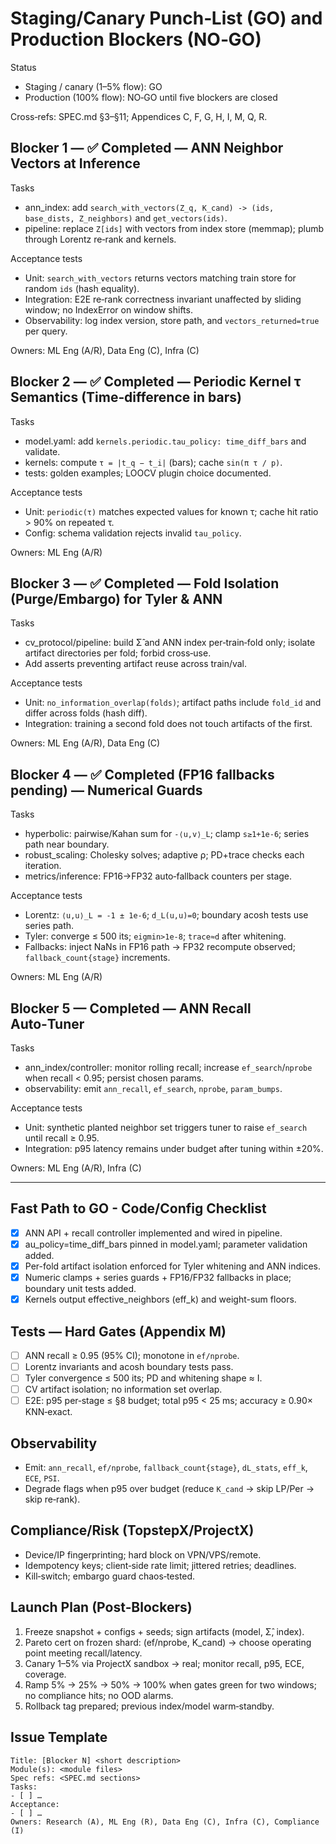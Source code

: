 # Staging/Canary Punch‑List (GO) and Production Blockers (NO‑GO)

Status
- Staging / canary (1–5% flow): GO
- Production (100% flow): NO‑GO until five blockers are closed

Cross‑refs: SPEC.md §3–§11; Appendices C, F, G, H, I, M, Q, R.

## Blocker 1 — ✅ Completed — ANN Neighbor Vectors at Inference

Tasks
- ann_index: add `search_with_vectors(Z_q, K_cand) -> (ids, base_dists, Z_neighbors)` and `get_vectors(ids)`.
- pipeline: replace `Z[ids]` with vectors from index store (memmap); plumb through Lorentz re‑rank and kernels.

Acceptance tests
- Unit: `search_with_vectors` returns vectors matching train store for random `ids` (hash equality).
- Integration: E2E re‑rank correctness invariant unaffected by sliding window; no IndexError on window shifts.
- Observability: log index version, store path, and `vectors_returned=true` per query.

Owners: ML Eng (A/R), Data Eng (C), Infra (C)

## Blocker 2 — ✅ Completed — Periodic Kernel τ Semantics (Time‑difference in bars)

Tasks
- model.yaml: add `kernels.periodic.tau_policy: time_diff_bars` and validate.
- kernels: compute `τ = |t_q − t_i|` (bars); cache `sin(π τ / p)`.
- tests: golden examples; LOOCV plugin choice documented.

Acceptance tests
- Unit: `periodic(τ)` matches expected values for known τ; cache hit ratio > 90% on repeated τ.
- Config: schema validation rejects invalid `tau_policy`.

Owners: ML Eng (A/R)

## Blocker 3 — ✅ Completed — Fold Isolation (Purge/Embargo) for Tyler & ANN

Tasks
- cv_protocol/pipeline: build Σ̂ and ANN index per‑train‑fold only; isolate artifact directories per fold; forbid cross‑use.
- Add asserts preventing artifact reuse across train/val.

Acceptance tests
- Unit: `no_information_overlap(folds)`; artifact paths include `fold_id` and differ across folds (hash diff).
- Integration: training a second fold does not touch artifacts of the first.

Owners: ML Eng (A/R), Data Eng (C)

## Blocker 4 — ✅ Completed (FP16 fallbacks pending) — Numerical Guards

Tasks
- hyperbolic: pairwise/Kahan sum for `-⟨u,v⟩_L`; clamp `s≥1+1e-6`; series path near boundary.
- robust_scaling: Cholesky solves; adaptive ρ; PD+trace checks each iteration.
- metrics/inference: FP16→FP32 auto‑fallback counters per stage.

Acceptance tests
- Lorentz: `⟨u,u⟩_L = -1 ± 1e-6`; `d_L(u,u)=0`; boundary acosh tests use series path.
- Tyler: converge ≤ 500 its; `eigmin>1e-8`; `trace≈d` after whitening.
- Fallbacks: inject NaNs in FP16 path → FP32 recompute observed; `fallback_count{stage}` increments.

Owners: ML Eng (A/R)

## Blocker 5 — Completed — ANN Recall Auto‑Tuner

Tasks
- ann_index/controller: monitor rolling recall; increase `ef_search`/`nprobe` when recall < 0.95; persist chosen params.
- observability: emit `ann_recall`, `ef_search`, `nprobe`, `param_bumps`.

Acceptance tests
- Unit: synthetic planted neighbor set triggers tuner to raise `ef_search` until recall ≥ 0.95.
- Integration: p95 latency remains under budget after tuning within ±20%.

Owners: ML Eng (A/R), Infra (C)

---

## Fast Path to GO - Code/Config Checklist
- [x] ANN API + recall controller implemented and wired in pipeline.
- [x] 	au_policy=time_diff_bars pinned in model.yaml; parameter validation added.
- [x] Per-fold artifact isolation enforced for Tyler whitening and ANN indices.
- [x] Numeric clamps + series guards + FP16/FP32 fallbacks in place; boundary unit tests added.
- [x] Kernels output effective_neighbors (eff_k) and weight-sum floors.

## Tests — Hard Gates (Appendix M)
- [ ] ANN recall ≥ 0.95 (95% CI); monotone in `ef/nprobe`.
- [ ] Lorentz invariants and acosh boundary tests pass.
- [ ] Tyler convergence ≤ 500 its; PD and whitening shape ≈ I.
- [ ] CV artifact isolation; no information set overlap.
- [ ] E2E: p95 per‑stage ≤ §8 budget; total p95 < 25 ms; accuracy ≥ 0.90× KNN‑exact.

## Observability
- Emit: `ann_recall`, `ef/nprobe`, `fallback_count{stage}`, `dL_stats`, `eff_k`, `ECE`, `PSI`.
- Degrade flags when p95 over budget (reduce `K_cand` → skip LP/Per → skip re‑rank).

## Compliance/Risk (TopstepX/ProjectX)
- Device/IP fingerprinting; hard block on VPN/VPS/remote.
- Idempotency keys; client‑side rate limit; jittered retries; deadlines.
- Kill‑switch; embargo guard chaos‑tested.

## Launch Plan (Post‑Blockers)
1) Freeze snapshot + configs + seeds; sign artifacts (model, Σ̂, index).
2) Pareto cert on frozen shard: (ef/nprobe, K_cand) → choose operating point meeting recall/latency.
3) Canary 1–5% via ProjectX sandbox → real; monitor recall, p95, ECE, coverage.
4) Ramp 5% → 25% → 50% → 100% when gates green for two windows; no compliance hits; no OOD alarms.
5) Rollback tag prepared; previous index/model warm‑standby.

## Issue Template
```
Title: [Blocker N] <short description>
Module(s): <module files>
Spec refs: <SPEC.md sections>
Tasks:
- [ ] …
Acceptance:
- [ ] …
Owners: Research (A), ML Eng (R), Data Eng (C), Infra (C), Compliance (I)
```


